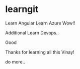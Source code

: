 # learngit

Learn Angular
Learn Azure
Wow!!

Additional Learn Devops..

Good

Thanks for learning all this Vinay!

do more..
